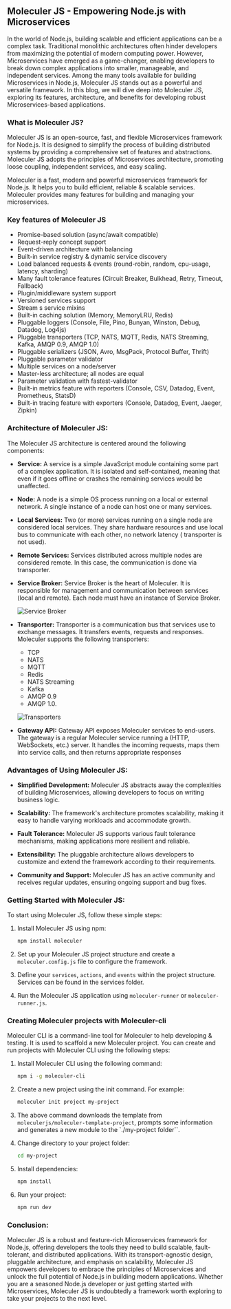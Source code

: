 ## Moleculer JS - Empowering Node.js with Microservices

In the world of Node.js, building scalable and efficient applications can be a complex task. Traditional monolithic architectures often hinder developers from maximizing the potential of modern computing power. However, Microservices have emerged as a game-changer, enabling developers to break down complex applications into smaller, manageable, and independent services. Among the many tools available for building Microservices in Node.js, Moleculer JS stands out as a powerful and versatile framework. In this blog, we will dive deep into Moleculer JS, exploring its features, architecture, and benefits for developing robust Microservices-based applications.

### What is Moleculer JS?
Moleculer JS is an open-source, fast, and flexible Microservices framework for Node.js. It is designed to simplify the process of building distributed systems by providing a comprehensive set of features and abstractions. Moleculer JS adopts the principles of Microservices architecture, promoting loose coupling, independent services, and easy scaling.

Moleculer is a fast, modern and powerful microservices framework for Node.js. It helps you to build efficient, reliable & scalable services. Moleculer provides many features for building and managing your microservices. 

### Key features of Moleculer JS

* Promise-based solution (async/await compatible)
* Request-reply concept support
* Event-driven architecture with balancing
* Built-in service registry & dynamic service discovery
* Load balanced requests & events (round-robin, random, cpu-usage, latency, sharding)
* Many fault tolerance features (Circuit Breaker, Bulkhead, Retry, Timeout, Fallback)
* Plugin/middleware system support
* Versioned services support
* Stream s service mixins
* Built-in caching solution (Memory, MemoryLRU, Redis)
* Pluggable loggers (Console, File, Pino, Bunyan, Winston, Debug, Datadog, Log4js)
* Pluggable transporters (TCP, NATS, MQTT, Redis, NATS Streaming, Kafka, AMQP 0.9, AMQP 1.0)
* Pluggable serializers (JSON, Avro, MsgPack, Protocol Buffer, Thrift)
* Pluggable parameter validator
* Multiple services on a node/server
* Master-less architecture; all nodes are equal
* Parameter validation with fastest-validator
* Built-in metrics feature with reporters (Console, CSV, Datadog, Event, Prometheus, StatsD)
* Built-in tracing feature with exporters (Console, Datadog, Event, Jaeger, Zipkin)



### Architecture of Moleculer JS:

The Moleculer JS architecture is centered around the following components:

* **Service:** A service is a simple JavaScript module containing some part of a complex application. It is isolated and self-contained, meaning that even if it goes offline or crashes the remaining services would be unaffected.

* **Node:** A node is a simple OS process running on a local or external network. A single instance of a node can host one or many services.

* **Local Services:** Two (or more) services running on a single node are considered local services. They share hardware resources and use local bus to communicate with each other, no network latency ( transporter is not used).

* **Remote Services:** Services distributed across multiple nodes are considered remote. In this case, the communication is done via transporter.

* **Service Broker:** Service Broker is the heart of Moleculer. It is responsible for management and communication between services (local and remote). Each node must have an instance of Service Broker.
    
    ![Service Broker](https://moleculer.services/docs/0.14/assets/service-broker.svg)

* **Transporter:** Transporter is a communication bus that services use to exchange messages. It transfers events, requests and responses. Moleculer supports the following transporters:
    * TCP
    * NATS
    * MQTT
    * Redis
    * NATS Streaming
    * Kafka
    * AMQP 0.9
    * AMQP 1.0.

    ![Transporters](https://moleculer.services/docs/0.14/assets/networking.svg)

* **Gateway API:** Gateway API exposes Moleculer services to end-users. The gateway is a regular Moleculer service running a (HTTP, WebSockets, etc.) server. It handles the incoming requests, maps them into service calls, and then returns appropriate responses

### Advantages of Using Moleculer JS:

* **Simplified Development:** Moleculer JS abstracts away the complexities of building Microservices, allowing developers to focus on writing business logic.

* **Scalability:** The framework's architecture promotes scalability, making it easy to handle varying workloads and accommodate growth.

* **Fault Tolerance:** Moleculer JS supports various fault tolerance mechanisms, making applications more resilient and reliable.

* **Extensibility:** The pluggable architecture allows developers to customize and extend the framework according to their requirements.

* **Community and Support:** Moleculer JS has an active community and receives regular updates, ensuring ongoing support and bug fixes.

### Getting Started with Moleculer JS:

To start using Moleculer JS, follow these simple steps:

1) Install Moleculer JS using npm: 
    
    ```bash
    npm install moleculer
    ```

2) Set up your Moleculer JS project structure and create a `moleculer.config.js` file to configure the framework.

3) Define your `services`, `actions`, and `events` within the project structure. Services can be found in the services folder.

4) Run the Moleculer JS application using `moleculer-runner` or `moleculer-runner.js`.

### Creating Moleculer projects with Moleculer-cli

Moleculer CLI is a command-line tool for Moleculer to help developing & testing. It is used to scaffold a new Moleculer project. You can create and run projects with Moleculer CLI using the following steps:

1)  Install Moleculer CLI using the following command:

    ```bash
    npm i -g moleculer-cli
    ```

2) Create a new project using the init command. For example:

    ```bash
    moleculer init project my-project
    ```

3) The above command downloads the template from `moleculerjs/moleculer-template-project`, prompts some information and generates a new module to the `./my-project folder``. 

4) Change directory to your project folder:

    ```bash
    cd my-project
    ```
5) Install dependencies:

    ```bash
    npm install
    ```

6) Run your project:

    ```bash
    npm run dev
    ```

### Conclusion:

Moleculer JS is a robust and feature-rich Microservices framework for Node.js, offering developers the tools they need to build scalable, fault-tolerant, and distributed applications. With its transport-agnostic design, pluggable architecture, and emphasis on scalability, Moleculer JS empowers developers to embrace the principles of Microservices and unlock the full potential of Node.js in building modern applications. Whether you are a seasoned Node.js developer or just getting started with Microservices, Moleculer JS is undoubtedly a framework worth exploring to take your projects to the next level.